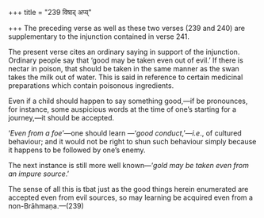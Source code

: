 +++
title = "239 विषाद् अप्य्"

+++
The preceding verse as well as these two verses (239 and 240) are
supplementary to the injunction contained in verse 241.

The present verse cites an ordinary saying in support of the injunction.
Ordinary people say that ‘good may be taken even out of evil.’ If there
is nectar in poison, that should be taken in the same manner as the swan
takes the milk out of water. This is said in reference to certain
medicinal preparations which contain poisonous ingredients.

Even if a child should happen to say something good,—if be pronounces,
for instance, some auspicious words at the time of one’s starting for a
journey,—it should be accepted.

‘*Even from a foe*’—one should learn —‘*good conduct*,’—*i.e*., of
cultured behaviour; and it would not be right to shun such behaviour
simply because it happens to be followed by one’s enemy.

The next instance is still more well known—‘*gold may be taken even from
an impure source*.’

The sense of all this is tbat just as the good things herein enumerated
are accepted even from evil sources, so may learning be acquired even
from a non-Brāhmaṇa.—(239)


